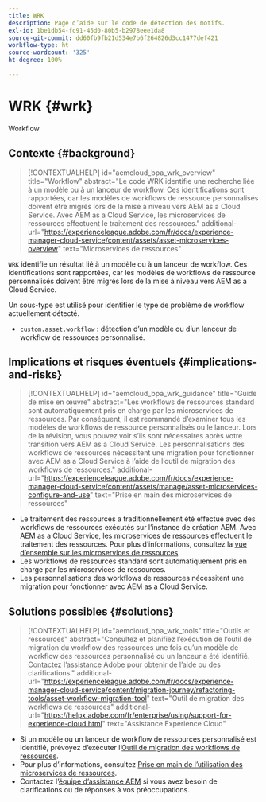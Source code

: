 ```yaml
---
title: WRK
description: Page d’aide sur le code de détection des motifs.
exl-id: 1be1db54-fc91-45d0-80b5-b2978eee1da8
source-git-commit: dd60fb9fb21d534e7b6f264826d3cc1477def421
workflow-type: ht
source-wordcount: '325'
ht-degree: 100%

---
```


# WRK {#wrk}

Workflow

## Contexte {#background}

>[!CONTEXTUALHELP]
>id="aemcloud_bpa_wrk_overview"
>title="Workflow"
>abstract="Le code WRK identifie une recherche liée à un modèle ou à un lanceur de workflow. Ces identifications sont rapportées, car les modèles de workflows de ressource personnalisés doivent être migrés lors de la mise à niveau vers AEM as a Cloud Service. Avec AEM as a Cloud Service, les microservices de ressources effectuent le traitement des ressources."
>additional-url="https://experienceleague.adobe.com/fr/docs/experience-manager-cloud-service/content/assets/asset-microservices-overview" text="Microservices de ressources"

`WRK` identifie un résultat lié à un modèle ou à un lanceur de workflow. Ces identifications sont rapportées, car les modèles de workflows de ressource personnalisés doivent être migrés lors de la mise à niveau vers AEM as a Cloud Service.

Un sous-type est utilisé pour identifier le type de problème de workflow actuellement détecté.

* `custom.asset.workflow` : détection d’un modèle ou d’un lanceur de workflow de ressources personnalisé.

## Implications et risques éventuels {#implications-and-risks}

>[!CONTEXTUALHELP]
>id="aemcloud_bpa_wrk_guidance"
>title="Guide de mise en œuvre"
>abstract="Les workflows de ressources standard sont automatiquement pris en charge par les microservices de ressources. Par conséquent, il est reommandé d’examiner tous les modèles de workflows de ressource personnalisés ou le lanceur. Lors de la révision, vous pouvez voir s’ils sont nécessaires après votre transition vers AEM as a Cloud Service. Les personnalisations des workflows de ressources nécessitent une migration pour fonctionner avec AEM as a Cloud Service à l’aide de l’outil de migration des workflows de ressources."
>additional-url="https://experienceleague.adobe.com/fr/docs/experience-manager-cloud-service/content/assets/manage/asset-microservices-configure-and-use" text="Prise en main des microservices de ressources"

* Le traitement des ressources a traditionnellement été effectué avec des workflows de ressources exécutés sur l’instance de création AEM. Avec AEM as a Cloud Service, les microservices de ressources effectuent le traitement des ressources. Pour plus d’informations, consultez la [vue d’ensemble sur les microservices de ressources](https://experienceleague.adobe.com/fr/docs/experience-manager-cloud-service/content/assets/asset-microservices-overview).
* Les workflows de ressources standard sont automatiquement pris en charge par les microservices de ressources.
* Les personnalisations des workflows de ressources nécessitent une migration pour fonctionner avec AEM as a Cloud Service.

## Solutions possibles {#solutions}

>[!CONTEXTUALHELP]
>id="aemcloud_bpa_wrk_tools"
>title="Outils et ressources"
>abstract="Consultez et planifiez l’exécution de l’outil de migration du workflow des ressources une fois qu’un modèle de workflow des ressources personnalisé ou un lanceur a été identifié. Contactez l’assistance Adobe pour obtenir de l’aide ou des clarifications."
>additional-url="https://experienceleague.adobe.com/fr/docs/experience-manager-cloud-service/content/migration-journey/refactoring-tools/asset-workflow-migration-tool" text="Outil de migration des workflows de ressources"
>additional-url="https://helpx.adobe.com/fr/enterprise/using/support-for-experience-cloud.html" text="Assistance Experience Cloud"

* Si un modèle ou un lanceur de workflow de ressources personnalisé est identifié, prévoyez d’exécuter l’[Outil de migration des workflows de ressources](https://experienceleague.adobe.com/fr/docs/experience-manager-cloud-service/content/migration-journey/refactoring-tools/asset-workflow-migration-tool).
* Pour plus d’informations, consultez [Prise en main de l’utilisation des microservices de ressources](https://experienceleague.adobe.com/fr/docs/experience-manager-cloud-service/content/assets/manage/asset-microservices-configure-and-use).
* Contactez l’[équipe d’assistance AEM](https://helpx.adobe.com/fr/enterprise/using/support-for-experience-cloud.html) si vous avez besoin de clarifications ou de réponses à vos préoccupations.

